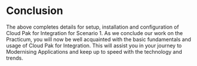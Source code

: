# Conclusion
The above completes details for setup, installation and configuration of Cloud Pak for Integration for Scenario 1. As we conclude our work on the Practicum, you will now be well acquainted with the basic fundamentals and usage of Cloud Pak for Integration. This will assist you in your journey to Modernising Applications and keep up to speed with the technology and trends.
